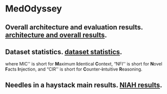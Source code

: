# MedOdyssey

## Overall architecture and evaluation results. [architecture and overall results](./figure/dataset_and_result_radar.pdf).

## Dataset statistics. [dataset statistics](./figure/dataset.jpg).
where MIC'' is short for **M**aximum **I**dentical **C**ontext, “NFI'' is short for **N**ovel **F**acts **I**njection, and “CIR'' is short for **C**ounter-**i**ntuitive **R**easoning.

## Needles in a haystack main results. [NIAH results](./figure/niah_all.pdf).